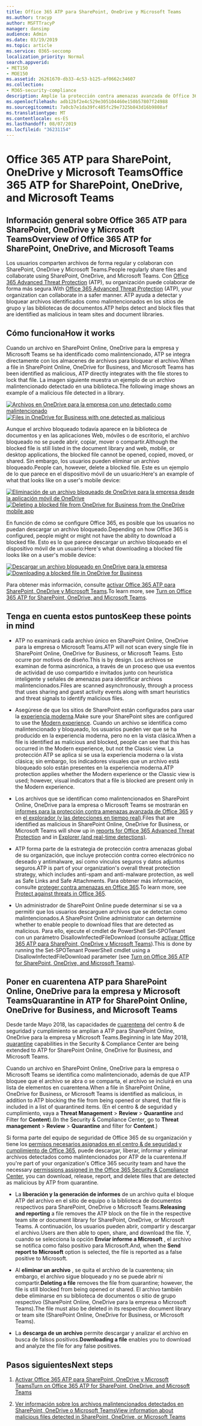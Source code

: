 ```yaml
---
title: Office 365 ATP para SharePoint, OneDrive y Microsoft Teams
ms.author: tracyp
author: MSFTTracyP
manager: dansimp
audience: Admin
ms.date: 03/19/2019
ms.topic: article
ms.service: O365-seccomp
localization_priority: Normal
search.appverid:
- MET150
- MOE150
ms.assetid: 26261670-db33-4c53-b125-af0662c34607
ms.collection:
- M365-security-compliance
description: Amplíe la protección contra amenazas avanzada de Office 365 a los archivos de SharePoint Online, OneDrive para la empresa y Microsoft Teams para permitir una colaboración más segura para su organización.
ms.openlocfilehash: adb12bf2e4c529e305104460e150b57807f24988
ms.sourcegitcommit: 7a0cb7e1da39fc485fc29e7325b843d16b9808af
ms.translationtype: MT
ms.contentlocale: es-ES
ms.lasthandoff: 08/07/2019
ms.locfileid: "36231154"
---
```

# <a name="office-365-atp-for-sharepoint-onedrive-and-microsoft-teams"></a><span data-ttu-id="09f7d-103">Office 365 ATP para SharePoint, OneDrive y Microsoft Teams</span><span class="sxs-lookup"><span data-stu-id="09f7d-103">Office 365 ATP for SharePoint, OneDrive, and Microsoft Teams</span></span>

## <a name="overview-of-office-365-atp-for-sharepoint-onedrive-and-microsoft-teams"></a><span data-ttu-id="09f7d-104">Información general sobre Office 365 ATP para SharePoint, OneDrive y Microsoft Teams</span><span class="sxs-lookup"><span data-stu-id="09f7d-104">Overview of Office 365 ATP for SharePoint, OneDrive, and Microsoft Teams</span></span>

<span data-ttu-id="09f7d-105">Los usuarios comparten archivos de forma regular y colaboran con SharePoint, OneDrive y Microsoft Teams.</span><span class="sxs-lookup"><span data-stu-id="09f7d-105">People regularly share files and collaborate using SharePoint, OneDrive, and Microsoft Teams.</span></span> <span data-ttu-id="09f7d-106">Con [Office 365 Advanced Threat Protection](office-365-atp.md) (ATP), su organización puede colaborar de forma más segura.</span><span class="sxs-lookup"><span data-stu-id="09f7d-106">With [Office 365 Advanced Threat Protection](office-365-atp.md) (ATP), your organization can collaborate in a safer manner.</span></span> <span data-ttu-id="09f7d-107">ATP ayuda a detectar y bloquear archivos identificados como malintencionados en los sitios de grupo y las bibliotecas de documentos.</span><span class="sxs-lookup"><span data-stu-id="09f7d-107">ATP helps detect and block files that are identified as malicious in team sites and document libraries.</span></span>  
  
## <a name="how-it-works"></a><span data-ttu-id="09f7d-108">Cómo funciona</span><span class="sxs-lookup"><span data-stu-id="09f7d-108">How it works</span></span>

<span data-ttu-id="09f7d-109">Cuando un archivo en SharePoint Online, OneDrive para la empresa y Microsoft Teams se ha identificado como malintencionado, ATP se integra directamente con los almacenes de archivos para bloquear el archivo.</span><span class="sxs-lookup"><span data-stu-id="09f7d-109">When a file in SharePoint Online, OneDrive for Business, and Microsoft Teams has been identified as malicious, ATP directly integrates with the file stores to lock that file.</span></span> <span data-ttu-id="09f7d-110">La imagen siguiente muestra un ejemplo de un archivo malintencionado detectado en una biblioteca.</span><span class="sxs-lookup"><span data-stu-id="09f7d-110">The following image shows an example of a malicious file detected in a library.</span></span>
  
<span data-ttu-id="09f7d-111">[![Archivos en OneDrive para la empresa con uno detectado como malintencionado](media/2bba71cc-7ad1-4799-8b9d-d56f923db3a7.png)](https://support.office.com/article/01e902ad-a903-4e0f-b093-1e1ac0c37ad2)</span><span class="sxs-lookup"><span data-stu-id="09f7d-111">[![Files in OneDrive for Business with one detected as malicious](media/2bba71cc-7ad1-4799-8b9d-d56f923db3a7.png)](https://support.office.com/article/01e902ad-a903-4e0f-b093-1e1ac0c37ad2)</span></span>
  
<span data-ttu-id="09f7d-112">Aunque el archivo bloqueado todavía aparece en la biblioteca de documentos y en las aplicaciones Web, móviles o de escritorio, el archivo bloqueado no se puede abrir, copiar, mover o compartir.</span><span class="sxs-lookup"><span data-stu-id="09f7d-112">Although the blocked file is still listed in the document library and web, mobile, or desktop applications, the blocked file cannot be opened, copied, moved, or shared.</span></span> <span data-ttu-id="09f7d-113">Sin embargo, los usuarios pueden eliminar un archivo bloqueado.</span><span class="sxs-lookup"><span data-stu-id="09f7d-113">People can, however, delete a blocked file.</span></span> <span data-ttu-id="09f7d-114">Este es un ejemplo de lo que parece en el dispositivo móvil de un usuario:</span><span class="sxs-lookup"><span data-stu-id="09f7d-114">Here's an example of what that looks like on a user's mobile device:</span></span>
  
<span data-ttu-id="09f7d-115">[![Eliminación de un archivo bloqueado de OneDrive para la empresa desde la aplicación móvil de OneDrive](media/cb1c1705-fd0a-45b8-9a26-c22503011d54.png)](https://support.office.com/article/01e902ad-a903-4e0f-b093-1e1ac0c37ad2)</span><span class="sxs-lookup"><span data-stu-id="09f7d-115">[![Deleting a blocked file from OneDrive for Business from the OneDrive mobile app](media/cb1c1705-fd0a-45b8-9a26-c22503011d54.png)](https://support.office.com/article/01e902ad-a903-4e0f-b093-1e1ac0c37ad2)</span></span>
  
<span data-ttu-id="09f7d-116">En función de cómo se configure Office 365, es posible que los usuarios no puedan descargar un archivo bloqueado.</span><span class="sxs-lookup"><span data-stu-id="09f7d-116">Depending on how Office 365 is configured, people might or might not have the ability to download a blocked file.</span></span> <span data-ttu-id="09f7d-117">Esto es lo que parece descargar un archivo bloqueado en el dispositivo móvil de un usuario:</span><span class="sxs-lookup"><span data-stu-id="09f7d-117">Here's what downloading a blocked file looks like on a user's mobile device:</span></span>
  
<span data-ttu-id="09f7d-118">[![Descargar un archivo bloqueado en OneDrive para la empresa](media/be288a82-bdd8-4371-93d8-1783db3b61bc.png)](https://support.office.com/article/01e902ad-a903-4e0f-b093-1e1ac0c37ad2)</span><span class="sxs-lookup"><span data-stu-id="09f7d-118">[![Downloading a blocked file in OneDrive for Business](media/be288a82-bdd8-4371-93d8-1783db3b61bc.png)](https://support.office.com/article/01e902ad-a903-4e0f-b093-1e1ac0c37ad2)</span></span>
  
<span data-ttu-id="09f7d-119">Para obtener más información, consulte [activar Office 365 ATP para SharePoint, OneDrive y Microsoft Teams](turn-on-atp-for-spo-odb-and-teams.md).</span><span class="sxs-lookup"><span data-stu-id="09f7d-119">To learn more, see [Turn on Office 365 ATP for SharePoint, OneDrive, and Microsoft Teams](turn-on-atp-for-spo-odb-and-teams.md).</span></span>
  
## <a name="keep-these-points-in-mind"></a><span data-ttu-id="09f7d-120">Tenga en cuenta estos puntos</span><span class="sxs-lookup"><span data-stu-id="09f7d-120">Keep these points in mind</span></span>

- <span data-ttu-id="09f7d-121">ATP no examinará cada archivo único en SharePoint Online, OneDrive para la empresa o Microsoft Teams.</span><span class="sxs-lookup"><span data-stu-id="09f7d-121">ATP will not scan every single file in SharePoint Online, OneDrive for Business, or Microsoft Teams.</span></span> <span data-ttu-id="09f7d-122">Esto ocurre por motivos de diseño.</span><span class="sxs-lookup"><span data-stu-id="09f7d-122">This is by design.</span></span> <span data-ttu-id="09f7d-123">Los archivos se examinan de forma asincrónica, a través de un proceso que usa eventos de actividad de uso compartido e invitados junto con heurística inteligente y señales de amenazas para identificar archivos malintencionados.</span><span class="sxs-lookup"><span data-stu-id="09f7d-123">Files are scanned asynchronously, through a process that uses sharing and guest activity events along with smart heuristics and threat signals to identify malicious files.</span></span>

- <span data-ttu-id="09f7d-124">Asegúrese de que los sitios de SharePoint están configurados para usar la [experiencia moderna](https://docs.microsoft.com/sharepoint/guide-to-sharepoint-modern-experience).</span><span class="sxs-lookup"><span data-stu-id="09f7d-124">Make sure your SharePoint sites are configured to use the [Modern experience](https://docs.microsoft.com/sharepoint/guide-to-sharepoint-modern-experience).</span></span> <span data-ttu-id="09f7d-125">Cuando un archivo se identifica como malintencionado y bloqueado, los usuarios pueden ver que se ha producido en la experiencia moderna, pero no en la vista clásica.</span><span class="sxs-lookup"><span data-stu-id="09f7d-125">When a file is identified as malicious and blocked, people can see that this has occurred in the Modern experience, but not the Classic view.</span></span> <span data-ttu-id="09f7d-126">La protección ATP se aplica si se usa la experiencia moderna o la vista clásica; sin embargo, los indicadores visuales que un archivo está bloqueado solo están presentes en la experiencia moderna.</span><span class="sxs-lookup"><span data-stu-id="09f7d-126">ATP protection applies whether the Modern experience or the Classic view is used; however, visual indicators that a file is blocked are present only in the Modern experience.</span></span>
    
- <span data-ttu-id="09f7d-127">Los archivos que se identifican como malintencionados en SharePoint Online, OneDrive para la empresa o Microsoft Teams se mostrarán en [informes para la protección contra amenazas avanzada de Office 365](view-reports-for-atp.md) y en [el explorador (y las detecciones en tiempo real)](threat-explorer.md).</span><span class="sxs-lookup"><span data-stu-id="09f7d-127">Files that are identified as malicious in SharePoint Online, OneDrive for Business, or Microsoft Teams will show up in [reports for Office 365 Advanced Threat Protection](view-reports-for-atp.md) and in [Explorer (and real-time detections)](threat-explorer.md).</span></span>
    
- <span data-ttu-id="09f7d-128">ATP forma parte de la estrategia de protección contra amenazas global de su organización, que incluye protección contra correo electrónico no deseado y antimalware, así como vínculos seguros y datos adjuntos seguros.</span><span class="sxs-lookup"><span data-stu-id="09f7d-128">ATP is part of your organization's overall threat protection strategy, which includes anti-spam and anti-malware protection, as well as Safe Links and Safe Attachments.</span></span> <span data-ttu-id="09f7d-129">Para obtener más información, consulte [proteger contra amenazas en Office 365](protect-against-threats.md).</span><span class="sxs-lookup"><span data-stu-id="09f7d-129">To learn more, see [Protect against threats in Office 365](protect-against-threats.md).</span></span>
    
- <span data-ttu-id="09f7d-130">Un administrador de SharePoint Online puede determinar si se va a permitir que los usuarios descarguen archivos que se detectan como malintencionados.</span><span class="sxs-lookup"><span data-stu-id="09f7d-130">A SharePoint Online administrator can determine whether to enable people to download files that are detected as malicious.</span></span> <span data-ttu-id="09f7d-131">Para ello, ejecute el cmdlet de PowerShell Set-SPOTenant con un parámetro DisallowInfectedFileDownload (consulte [activar Office 365 ATP para SharePoint, OneDrive y Microsoft Teams](turn-on-atp-for-spo-odb-and-teams.md)).</span><span class="sxs-lookup"><span data-stu-id="09f7d-131">This is done by running the Set-SPOTenant PowerShell cmdlet using a DisallowInfectedFileDownload parameter (see [Turn on Office 365 ATP for SharePoint, OneDrive, and Microsoft Teams](turn-on-atp-for-spo-odb-and-teams.md)).</span></span>
    
## <a name="quarantine-in-atp-for-sharepoint-online-onedrive-for-business-and-microsoft-teams"></a><span data-ttu-id="09f7d-132">Poner en cuarentena ATP para SharePoint Online, OneDrive para la empresa y Microsoft Teams</span><span class="sxs-lookup"><span data-stu-id="09f7d-132">Quarantine in ATP for SharePoint Online, OneDrive for Business, and Microsoft Teams</span></span>

 <span data-ttu-id="09f7d-133">Desde tarde Mayo 2018, las capacidades de [cuarentena](quarantine-email-messages.md) del centro &amp; de seguridad y cumplimiento se amplían a ATP para SharePoint Online, OneDrive para la empresa y Microsoft Teams.</span><span class="sxs-lookup"><span data-stu-id="09f7d-133">Beginning in late May 2018, [quarantine](quarantine-email-messages.md) capabilities in the Security &amp; Compliance Center are being extended to ATP for SharePoint Online, OneDrive for Business, and Microsoft Teams.</span></span>
  
<span data-ttu-id="09f7d-134">Cuando un archivo en SharePoint Online, OneDrive para la empresa o Microsoft Teams se identifica como malintencionado, además de que ATP bloquee que el archivo se abra o se comparta, el archivo se incluirá en una lista de elementos en cuarentena.</span><span class="sxs-lookup"><span data-stu-id="09f7d-134">When a file in SharePoint Online, OneDrive for Business, or Microsoft Teams is identified as malicious, in addition to ATP blocking the file from being opened or shared, that file is included in a list of quarantined items.</span></span> <span data-ttu-id="09f7d-135">(En el centro &amp; de seguridad y cumplimiento, vaya a **Threat Management** \> **Review** \> **Quarantine** and Filter for **Content**).</span><span class="sxs-lookup"><span data-stu-id="09f7d-135">(In the Security &amp; Compliance Center, go to **Threat management** \> **Review** \> **Quarantine** and filter for **Content**.)</span></span> 
  
<span data-ttu-id="09f7d-136">Si forma parte del equipo de seguridad de Office 365 de su organización y tiene los [permisos necesarios asignados en el centro &amp; de seguridad y cumplimiento de Office 365](permissions-in-the-security-and-compliance-center.md), puede descargar, liberar, informar y eliminar archivos detectados como malintencionados por ATP de la cuarentena.</span><span class="sxs-lookup"><span data-stu-id="09f7d-136">If you're part of your organization's Office 365 security team and have the necessary [permissions assigned in the Office 365 Security &amp; Compliance Center](permissions-in-the-security-and-compliance-center.md), you can download, release, report, and delete files that are detected as malicious by ATP from quarantine.</span></span>
  
- <span data-ttu-id="09f7d-137">La **liberación y la generación de informes** de un archivo quita el bloque ATP del archivo en el sitio de equipo o la biblioteca de documentos respectivos para SharePoint, OneDrive o Microsoft Teams.</span><span class="sxs-lookup"><span data-stu-id="09f7d-137">**Releasing and reporting** a file removes the ATP block on the file in the respective team site or document library for SharePoint, OneDrive, or Microsoft Teams.</span></span> <span data-ttu-id="09f7d-138">A continuación, los usuarios pueden abrir, compartir y descargar el archivo.</span><span class="sxs-lookup"><span data-stu-id="09f7d-138">Users are then able to open, share, and download the file.</span></span> <span data-ttu-id="09f7d-139">Y, cuando se selecciona la opción **Enviar informe a Microsoft** , el archivo se notifica como falso positivo para Microsoft.</span><span class="sxs-lookup"><span data-stu-id="09f7d-139">And, when the **Send report to Microsoft** option is selected, the file is reported as a false positive to Microsoft.</span></span> 
    
- <span data-ttu-id="09f7d-140">Al **eliminar un archivo** , se quita el archivo de la cuarentena; sin embargo, el archivo sigue bloqueado y no se puede abrir ni compartir.</span><span class="sxs-lookup"><span data-stu-id="09f7d-140">**Deleting a file** removes the file from quarantine; however, the file is still blocked from being opened or shared.</span></span> <span data-ttu-id="09f7d-141">El archivo también debe eliminarse en su biblioteca de documentos o sitio de grupo respectivo (SharePoint Online, OneDrive para la empresa o Microsoft Teams).</span><span class="sxs-lookup"><span data-stu-id="09f7d-141">The file must also be deleted in its respective document library or team site (SharePoint Online, OneDrive for Business, or Microsoft Teams).</span></span> 
    
- <span data-ttu-id="09f7d-142">La **descarga de un archivo** permite descargar y analizar el archivo en busca de falsos positivos.</span><span class="sxs-lookup"><span data-stu-id="09f7d-142">**Downloading a file** enables you to download and analyze the file for any false positives.</span></span> 
    
## <a name="next-steps"></a><span data-ttu-id="09f7d-143">Pasos siguientes</span><span class="sxs-lookup"><span data-stu-id="09f7d-143">Next steps</span></span>

1. [<span data-ttu-id="09f7d-144">Activar Office 365 ATP para SharePoint, OneDrive y Microsoft Teams</span><span class="sxs-lookup"><span data-stu-id="09f7d-144">Turn on Office 365 ATP for SharePoint, OneDrive, and Microsoft Teams</span></span>](turn-on-atp-for-spo-odb-and-teams.md)
    
2. [<span data-ttu-id="09f7d-145">Ver información sobre los archivos malintencionados detectados en SharePoint, OneDrive o Microsoft Teams</span><span class="sxs-lookup"><span data-stu-id="09f7d-145">View information about malicious files detected in SharePoint, OneDrive, or Microsoft Teams</span></span>](malicious-files-detected-in-spo-odb-or-teams.md)
    
